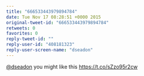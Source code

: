 ```yaml
---
title: "666533443979894784"
date: Tue Nov 17 08:28:51 +0000 2015
original-tweet-id: "666533443979894784"
retweets: 0
favorites: 0
reply-tweet-id: ""
reply-user-id: "408181323"
reply-user-screen-name: "dseadon"
---
```

<a href="https://twitter.com/dseadon">@dseadon</a> you might like this <a href="https://t.co/sZzo95r2cw">https://t.co/sZzo95r2cw</a>
